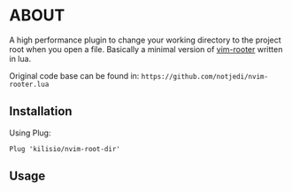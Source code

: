 # ABOUT

A high performance plugin to change your working directory to the project root when you open a file.
Basically a minimal version of [vim-rooter](https://github.com/airblade/vim-rooter) written in lua.

Original code base can be found in: `https://github.com/notjedi/nvim-rooter.lua`


## Installation

Using Plug:

```vim
Plug 'kilisio/nvim-root-dir'
```


## Usage

